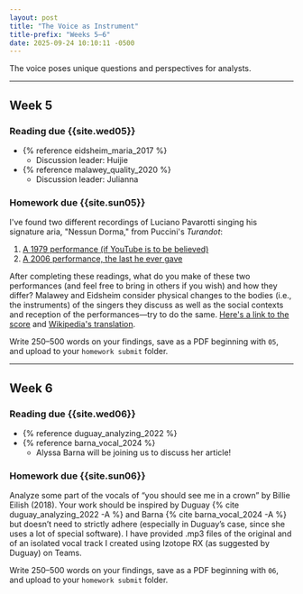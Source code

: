 ```yaml
---
layout: post
title: "The Voice as Instrument"
title-prefix: "Weeks 5–6"
date: 2025-09-24 10:10:11 -0500
---
```


The voice poses unique questions and perspectives for analysts.

---

## Week 5

### Reading due {{site.wed05}}

-   {% reference eidsheim_maria_2017 %}
    -   Discussion leader: Huijie
-   {% reference malawey_quality_2020 %}
    -   Discussion leader: Julianna

### Homework due {{site.sun05}}

I've found two different recordings of Luciano Pavarotti singing his signature aria, "Nessun Dorma," from Puccini's _Turandot_:

1. [A 1979 performance (if YouTube is to be believed)](https://www.youtube.com/watch?v=M3ecaM5UjAA&list=RDM3ecaM5UjAA&start_radio=1)
2. [A 2006 performance, the last he ever gave](https://www.youtube.com/watch?v=rxxHvW0oNpU)

After completing these readings, what do you make of these two performances (and feel free to bring in others if you wish) and how they differ? Malawey and Eidsheim consider physical changes to the bodies (i.e., the instruments) of the singers they discuss as well as the social contexts and reception of the performances—try to do the same. [Here's a link to the score](<https://s9.imslp.org/files/imglnks/usimg/5/54/IMSLP13537-Puccini_-_Nessun_Dorma_(Voice,_Piano).pdf>) and [Wikipedia's translation](https://en.wikipedia.org/wiki/Nessun_dorma#Context_and_analysis).

Write 250–500 words on your findings, save as a PDF beginning with `05`, and upload to your `homework submit` folder.

---

## Week 6

### Reading due {{site.wed06}}

-   {% reference duguay_analyzing_2022 %}
-   {% reference barna_vocal_2024 %}
    -   Alyssa Barna will be joining us to discuss her article!

### Homework due {{site.sun06}}

Analyze some part of the vocals of “you should see me in a crown” by Billie Eilish (2018). Your work should be inspired by Duguay {% cite duguay_analyzing_2022 -A %} and Barna {% cite barna_vocal_2024 -A %} but doesn’t need to strictly adhere (especially in Duguay’s case, since she uses a lot of special software). I have provided .mp3 files of the original and of an isolated vocal track I created using Izotope RX (as suggested by Duguay) on Teams.

Write 250–500 words on your findings, save as a PDF beginning with `06`, and upload to your `homework submit` folder.
